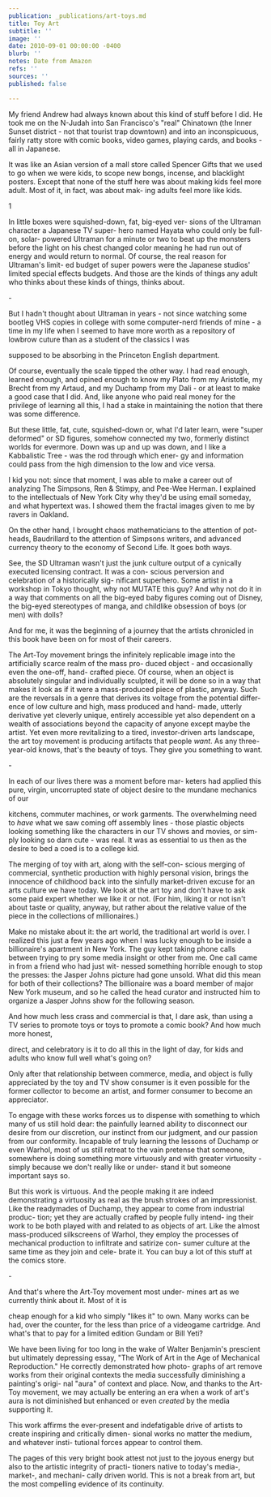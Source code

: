 ```yaml
---
publication: _publications/art-toys.md
title: Toy Art
subtitle: ''
image: ''
date: 2010-09-01 00:00:00 -0400
blurb: ''
notes: Date from Amazon
refs: ''
sources: ''
published: false

---
```

My friend Andrew had always known about this kind of stuff before I did. He took me on the N-Judah into San Francisco's "real" Chinatown (the Inner Sunset district - not that tourist trap downtown) and into an inconspicuous, fairly ratty store with comic books, video games, playing cards, and books - all in Japanese. 

It was like an Asian version of a mall store called Spencer Gifts that we used to go when we were kids, to scope new bongs, incense, and blacklight posters. Except that none of the stuff here was about making kids feel more adult. Most of it, in fact, was about mak- ing adults feel more like kids. 

1 

In little boxes were squished-down, fat, big-eyed ver- sions of the Ultraman character a Japanese TV super- hero named Hayata who could only be full-on, solar- powered Ultraman for a minute or two to beat up the monsters before the light on his chest changed color meaning he had run out of energy and would return to normal. Of course, the real reason for Ultraman's limit- ed budget of super powers were the Japanese studios' limited special effects budgets. And those are the kinds of things any adult who thinks about these kinds of things, thinks about. 

\- 

But I hadn't thought about Ultraman in years - not since watching some bootleg VHS copies in college with some computer-nerd friends of mine - a time in my life when I seemed to have more worth as a repository of lowbrow cuture than as a student of the classics I was 

supposed to be absorbing in the Princeton English department. 

Of course, eventually the scale tipped the other way. I had read enough, learned enough, and opined enough to know my Plato from my Aristotle, my Brecht from my Artaud, and my Duchamp from my Dali - or at least to make a good case that I did. And, like anyone who paid real money for the privilege of learning all this, I had a stake in maintaining the notion that there was some difference. 

But these little, fat, cute, squished-down or, what I'd later learn, were "super deformed" or SD figures, somehow connected my two, formerly distinct worlds for evermore. Down was up and up was down, and I like a Kabbalistic Tree - was the rod through which ener- gy and information could pass from the high dimension to the low and vice versa. 

I kid you not: since that moment, I was able to make a career out of analyzing The Simpsons, Ren & Stimpy, and Pee-Wee Herman. I explained to the intellectuals of New York City why they'd be using email someday, and what hypertext was. I showed them the fractal images given to me by ravers in Oakland. 

On the other hand, I brought chaos mathematicians to the attention of pot-heads, Baudrillard to the attention of Simpsons writers, and advanced currency theory to the economy of Second Life. It goes both ways. 

See, the SD Ultraman wasn't just the junk culture output of a cynically executed licensing contract. It was a con- scious perversion and celebration of a historically sig- nificant superhero. Some artist in a workshop in Tokyo thought, why not MUTATE this guy? And why not do it in a way that comments on all the big-eyed baby figures coming out of Disney, the big-eyed stereotypes of manga, and childlike obsession of boys (or men) with dolls? 

And for me, it was the beginning of a journey that the artists chronicled in this book have been on for most of their careers. 

The Art-Toy movement brings the infinitely replicable image into the artificially scarce realm of the mass pro- duced object - and occasionally even the one-off, hand- crafted piece. Of course, when an object is absolutely singular and individually sculpted, it will be done so in a way that makes it look as if it were a mass-produced piece of plastic, anyway. Such are the reversals in a genre that derives its voltage from the potential differ- ence of low culture and high, mass produced and hand- made, utterly derivative yet cleverly unique, entirely accessible yet also dependent on a wealth of associations beyond the capacity of anyone except maybe the artist. Yet even more revitalizing to a tired, investor-driven arts landscape, the art toy movement is producing artifacts that people *want*. As any three-year-old knows, that's the beauty of toys. They give you something to want. 

\- 

In each of our lives there was a moment before mar- keters had applied this pure, virgin, uncorrupted state of object desire to the mundane mechanics of our 

kitchens, commuter machines, or work garments. The overwhelming need to *have* what we saw coming off assembly lines - those plastic objects looking something like the characters in our TV shows and movies, or sim- ply looking so darn cute - was real. It was as essential to us then as the desire to bed a coed is to a college kid. 

The merging of toy with art, along with the self-con- scious merging of commercial, synthetic production with highly personal vision, brings the innocence of childhood back into the sinfully market-driven excuse for an arts culture we have today. We look at the art toy and don't have to ask some paid expert whether we like it or not. (For him, liking it or not isn't about taste or quality, anyway, but rather about the relative value of the piece in the collections of millionaires.) 

Make no mistake about it: the art world, the traditional art world is over. I realized this just a few years ago when I was lucky enough to be inside a billionaire's apartment in New York. The guy kept taking phone calls between trying to pry some media insight or other from me. One call came in from a friend who had just wit- nessed something horrible enough to stop the presses: the Jasper Johns picture had gone unsold. What did this mean for both of their collections? The billionaire was a board member of major New York museum, and so he called the head curator and instructed him to organize a Jasper Johns show for the following season. 

And how much less crass and commercial is that, I dare ask, than using a TV series to promote toys or toys to promote a comic book? And how much more honest, 

direct, and celebratory is it to do all this in the light of day, for kids and adults who know full well what's going on? 

Only after that relationship between commerce, media, and object is fully appreciated by the toy and TV show consumer is it even possible for the former collector to become an artist, and former consumer to become an appreciator. 

To engage with these works forces us to dispense with something to which many of us still hold dear: the painfully learned ability to disconnect our desire from our discretion, our instinct from our judgment, and our passion from our conformity. Incapable of truly learning the lessons of Duchamp or even Warhol, most of us still retreat to the vain pretense that someone, somewhere is doing something more virtuously and with greater virtuosity - simply because we don't really like or under- stand it but someone important says so. 

But this work is virtuous. And the people making it are indeed demonstrating a virtuosity as real as the brush strokes of an impressionist. Like the readymades of Duchamp, they appear to come from industrial produc- tion; yet they are actually crafted by people fully intend- ing their work to be both played with and related to as objects of art. Like the almost mass-produced silkscreens of Warhol, they employ the processes of mechanical production to infiltrate and satirize con- sumer culture at the same time as they join and cele- brate it. You can buy a lot of this stuff at the comics store. 

\- 

And that's where the Art-Toy movement most under- mines art as we currently think about it. Most of it is 

cheap enough for a kid who simply "likes it" to own. Many works can be had, over the counter, for the less than price of a videogame cartridge. And what's that to pay for a limited edition Gundam or Bill Yeti? 

We have been living for too long in the wake of Walter Benjamin's prescient but ultimately depressing essay, "The Work of Art in the Age of Mechanical Reproduction." He correctly demonstrated how photo- graphs of art remove works from their original contexts the media successfully diminishing a painting's origi- nal "aura" of context and place. Now, and thanks to the Art-Toy movement, we may actually be entering an era when a work of art's aura is not diminished but enhanced or even *created* by the media supporting it. 

This work affirms the ever-present and indefatigable drive of artists to create inspiring and critically dimen- sional works no matter the medium, and whatever insti- tutional forces appear to control them. 

The pages of this very bright book attest not just to the joyous energy but also to the artistic integrity of practi- tioners native to today's media-, market-, and mechani- cally driven world. This is not a break from art, but the most compelling evidence of its continuity.
